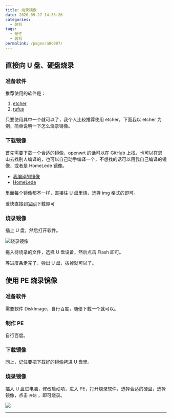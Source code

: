 ```yaml
---
title: 烧录镜像
date: 2020-09-27 14:35:26
categories:
  - 装机
tags:
  - 硬件
  - 装机
permalink: /pages/a8d087/
---
```


## 直接向 U 盘、硬盘烧录

### 准备软件

推荐使用的软件是：

1. [etcher](https://etcher.io/)
2. [rufus](https://rufus.ie/)

只要使用其中一个就可以了，我个人比较推荐使用 etcher，下面我以 etcher 为例，简单说明一下怎么烧录镜像。

### 下载镜像

首先需要下载一个合适的镜像，openwrt 的话可以在 GitHub 上找，也可以在恩山去找别人编译的，也可以自己动手编译一个，不想找的话可以用我自己编译的镜像，或者是 HomeLede 镜像。

- [我编译的镜像](https://dl.u2sb.com/#/s/GPIQ?path=%2Fblog%2F%E8%BD%AF%E8%B7%AF%E7%94%B1%2FOpenWRT)
- [HomeLede](https://github.com/xiaoqingfengATGH/HomeLede)

里面每个镜像都不一样，直接往 U 盘里烧，选择 img 格式的即可。

爱快直接到[官网](https://www.ikuai8.com/component/download)下载即可

### 烧录镜像

插上 U 盘，然后打开软件。

![烧录镜像](https://file.sm9.top/item/5f703758160a154a67a4e13c.png)

拖入待烧录的文件，选择 U 盘设备，然后点击 Flash 即可。

等进度条走完了，弹出 U 盘，拔掉就可以了。

## 使用 PE 烧录镜像

### 准备软件

需要软件 DiskImage，自行百度，随便下载一个就可以。

### 制作 PE

自行百度。

### 下载镜像

同上，记住要把下载好的镜像拷进 U 盘里。

### 烧录镜像

插入 U 盘进电脑，修改启动项，进入 PE，打开烧录软件，选择合适的硬盘，选择镜像，点击 `开始` ，即可烧录。

![](https://file.sm9.top/item/5f9e35581cd1bbb86bf9326f.png)

---
